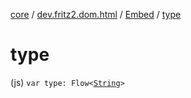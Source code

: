 [core](../../index.md) / [dev.fritz2.dom.html](../index.md) / [Embed](index.md) / [type](./type.md)

# type

(js) `var type: Flow<`[`String`](https://kotlinlang.org/api/latest/jvm/stdlib/kotlin/-string/index.html)`>`